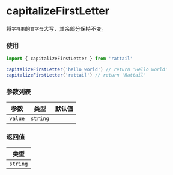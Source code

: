 # capitalizeFirstLetter

将`字符串`的`首字母`大写，其余部分保持不变。

### 使用

```ts
import { capitalizeFirstLetter } from 'rattail'

capitalizeFirstLetter('hello world') // return 'Hello world'
capitalizeFirstLetter('rattail') // return 'Rattail'
```

### 参数列表

| 参数    |   类型   | 默认值 |
| ------- | :------: | -----: |
| `value` | `string` |        |

### 返回值

|   类型   |
| :------: |
| `string` |
